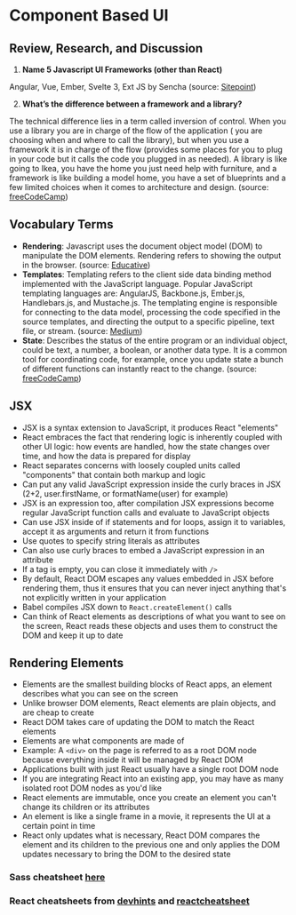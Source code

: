 # Component Based UI

## Review, Research, and Discussion

1. **Name 5 Javascript UI Frameworks (other than React)**

Angular, Vue, Ember, Svelte 3, Ext JS by Sencha (source: [Sitepoint](https://www.sitepoint.com/javascript-ui-frameworks/))

2. **What’s the difference between a framework and a library?**

The technical difference lies in a term called inversion of control. When you use a library you are in charge of the flow of the application ( you are choosing when and where to call the library), but when you use a framework it is in charge of the flow (provides some places for you to plug in your code but it calls the code you plugged in as needed). A library is like going to Ikea, you have the home you just need help with furniture, and a framework is like building a model home, you have a set of blueprints and a few limited choices when it comes to architecture and design. (source: [freeCodeCamp](https://www.freecodecamp.org/news/the-difference-between-a-framework-and-a-library-bd133054023f/))

## Vocabulary Terms

- **Rendering**: Javascript uses the document object model (DOM) to manipulate the DOM elements. Rendering refers to showing the output in the browser. (source: [Educative](https://www.educative.io/edpresso/what-is-javascript-rendering))
- **Templates**: Templating refers to the client side data binding method implemented with the JavaScript language. Popular JavaScript templating languages are: AngularJS, Backbone.js, Ember.js, Handlebars.js, and Mustache.js. The templating engine is responsible for connecting to the data model, processing the code specified in the source templates, and directing the output to a specific pipeline, text file, or stream. (source: [Medium](https://medium.com/@BuildMySite1/javascript-templating-what-is-templating-7ff49d97db6b))
- **State**: Describes the status of the entire program or an individual object, could be text, a number, a boolean, or another data type. It is a common tool for coordinating code, for example, once you update state a bunch of different functions can instantly react to the change. (source: [freeCodeCamp](https://www.freecodecamp.org/news/state-in-javascript-explained-by-cooking-a-simple-meal-2baf10a787ee))

## JSX

- JSX is a syntax extension to JavaScript, it produces React "elements" 
- React embraces the fact that rendering logic is inherently coupled with other UI logic: how events are handled, how the state changes over time, and how the data is prepared for display
- React separates concerns with loosely coupled units called "components" that contain both markup and logic
- Can put any valid JavaScript expression inside the curly braces in JSX (2+2, user.firstName, or formatName(user) for example)
- JSX is an expression too, after compilation JSX expressions become regular JavaScript function calls and evaluate to JavaScript objects
- Can use JSX inside of if statements and for loops, assign it to variables, accept it as arguments and return it from functions
- Use quotes to specify string literals as attributes
- Can also use curly braces to embed a JavaScript expression in an attribute
- If a tag is empty, you can close it immediately with `/>`
- By default, React DOM escapes any values embedded in JSX before rendering them, thus it ensures that you can never inject anything that's not explicitly written in your application
- Babel compiles JSX down to `React.createElement()` calls
- Can think of React elements as descriptions of what you want to see on the screen, React reads these objects and uses them to construct the DOM and keep it up to date

## Rendering Elements

- Elements are the smallest building blocks of React apps, an element describes what you can see on the screen
- Unlike browser DOM elements, React elements are plain objects, and are cheap to create
- React DOM takes care of updating the DOM to match the React elements
- Elements are what components are made of
- Example: A `<div>` on the page is referred to as a root DOM node because everything inside it will be managed by React DOM
- Applications built with just React usually have a single root DOM node
- If you are integrating React into an existing app, you may have as many isolated root DOM nodes as you'd like
- React elements are immutable, once you create an element you can't change its children or its attributes
- An element is like a single frame in a movie, it represents the UI at a certain point in time
- React only updates what is necessary, React DOM compares the element and its children to the previous one and only applies the DOM updates necessary to bring the DOM to the desired state

### Sass cheatsheet [here](https://devhints.io/sass)

### React cheatsheets from [devhints](https://devhints.io/react) and [reactcheatsheet](https://reactcheatsheet.com/)
